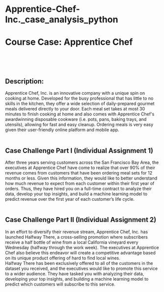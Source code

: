 # Apprentice-Chef-Inc._case_analysis_python
# Course Case: Apprentice Chef <br><br><br>
## Description:<br>
Apprentice Chef, Inc. is an innovative company with a unique spin on cooking at home.
Developed for the busy professional that has little to no skills in the kitchen, they offer a wide
selection of daily-prepared gourmet meals delivered directly to your door. Each meal set takes
at most 30 minutes to finish cooking at home and also comes with Apprentice Chef's awardwinning
disposable cookware (i.e. pots, pans, baking trays, and utensils), allowing for fast and
easy cleanup. Ordering meals is very easy given their user-friendly online platform and mobile
app.<br><br>
## Case Challenge Part I (Individual Assignment 1)<br>
After three years serving customers across the San Francisco Bay Area, the executives at
Apprentice Chef have come to realize that over 90% of their revenue comes from customers
that have been ordering meal sets for 12 months or less. Given this information, they would like
to better understand how much revenue to expect from each customer within their first year of
orders. Thus, they have hired you on a full-time contract to analyze their data, develop your top
insights, and build a machine learning model to predict revenue over the first year of each
customer’s life cycle.<br><br>
## Case Challenge Part II (Individual Assignment 2)<br>
In an effort to diversify their revenue stream, Apprentice Chef, Inc. has launched Halfway There,
a cross-selling promotion where subscribers receive a half bottle of wine from a local California
vineyard every Wednesday (halfway through the work week). The executives at Apprentice Chef
also believe this endeavor will create a competitive advantage based on its unique product
offering of hard to find local wines.<br>
Halfway There has been exclusively offered to all of the customers in the dataset you received,
and the executives would like to promote this service to a wider audience. They have tasked
you with analyzing their data, developing your top insights, and building a machine learning
model to predict which customers will subscribe to this service.<br>

